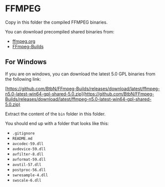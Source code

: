 # FFMPEG

Copy in this folder the compiled FFMPEG binaries.

You can download precompiled shared binaries from:

- [ffmpeg.org](https://ffmpeg.org/download.html)
- [FFmpeg-Builds](https://github.com/BtbN/FFmpeg-Builds/releases)

## For Windows

If you are on windows, you can download the latest 5.0 GPL binaries from the following link:

[https://github.com/BtbN/FFmpeg-Builds/releases/download/latest/ffmpeg-n5.0-latest-win64-gpl-shared-5.0.zip](https://github.com/BtbN/FFmpeg-Builds/releases/download/latest/ffmpeg-n5.0-latest-win64-gpl-shared-5.0.zip)

Extract the content of the `bin` folder in this folder.

You should end up with a folder that looks like this:

- `.gitignore`
- `README.md`
- `avcodec-59.dll`
- `avdevice-59.dll`
- `avfilter-8.dll`
- `avformat-59.dll`
- `avutil-57.dll`
- `postproc-56.dll`
- `swresample-4.dll`
- `swscale-6.dll`
